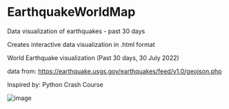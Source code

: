 # EarthquakeWorldMap
Data visualization of earthquakes - past 30 days

Creates interactive data visualization in .html format

World Earthquake visualization 
(Past 30 days, 30 July 2022)

data from: https://earthquake.usgs.gov/earthquakes/feed/v1.0/geojson.php

Inspired by: Python Crash Course

![image](https://user-images.githubusercontent.com/110120113/181916624-bf4e0656-629c-4f86-a7f4-27f6c5a30b1a.png)
